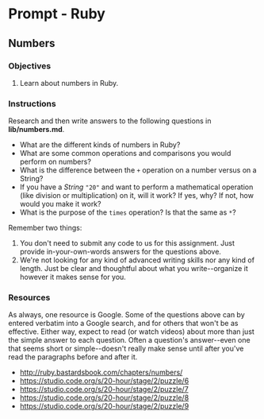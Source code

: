 # Prompt - Ruby

## Numbers

### Objectives

1. Learn about numbers in Ruby.

### Instructions

Research and then write answers to the following questions in **lib/numbers.md**.

- What are the different kinds of numbers in Ruby?
- What are some common operations and comparisons you would perform on numbers?
- What is the difference between the `+` operation on a number versus on a String?
- If you have a _String_ `"20"` and want to perform a mathematical operation (like division or multiplication) on it, will it work? If yes, why? If not, how would you make it work?
- What is the purpose of the `times` operation? Is that the same as `*`?

Remember two things:

1. You don't need to submit any code to us for this assignment. Just provide in-your-own-words answers for the questions above.
2. We're not looking for any kind of advanced writing skills nor any kind of length. Just be clear and thoughtful about what you write--organize it however it makes sense for you.

### Resources

As always, one resource is Google. Some of the questions above can by entered verbatim into a Google search, and for others that won't be as effective. Either way, expect to read (or watch videos) about more than just the simple answer to each question. Often a question's answer--even one that seems short or simple--doesn't really make sense until after you've read the paragraphs before and after it.

- http://ruby.bastardsbook.com/chapters/numbers/
- https://studio.code.org/s/20-hour/stage/2/puzzle/6
- https://studio.code.org/s/20-hour/stage/2/puzzle/7
- https://studio.code.org/s/20-hour/stage/2/puzzle/8
- https://studio.code.org/s/20-hour/stage/2/puzzle/9
